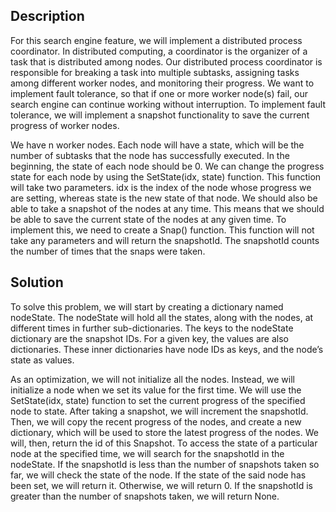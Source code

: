 ## Description

For this search engine feature, we will implement a distributed process coordinator. In distributed computing, a coordinator is the organizer of a task that is distributed among nodes. Our distributed process coordinator is responsible for breaking a task into multiple subtasks, assigning tasks among different worker nodes, and monitoring their progress. We want to implement fault tolerance, so that if one or more worker node(s) fail, our search engine can continue working without interruption. To implement fault tolerance, we will implement a snapshot functionality to save the current progress of worker nodes.

We have n worker nodes. Each node will have a state, which will be the number of subtasks that the node has successfully executed. In the beginning, the state of each node should be 0. We can change the progress state for each node by using the SetState(idx, state) function. This function will take two parameters. idx is the index of the node whose progress we are setting, whereas state is the new state of that node. We should also be able to take a snapshot of the nodes at any time. This means that we should be able to save the current state of the nodes at any given time. To implement this, we need to create a Snap() function. This function will not take any parameters and will return the snapshotId. The snapshotId counts the number of times that the snaps were taken.

## Solution

To solve this problem, we will start by creating a dictionary named nodeState. The nodeState will hold all the states, along with the nodes, at different times in further sub-dictionaries. The keys to the nodeState dictionary are the snapshot IDs. For a given key, the values are also dictionaries. These inner dictionaries have node IDs as keys, and the node’s state as values.

As an optimization, we will not initialize all the nodes. Instead, we will initialize a node when we set its value for the first time. We will use the SetState(idx, state) function to set the current progress of the specified node to state. After taking a snapshot, we will increment the snapshotId. Then, we will copy the recent progress of the nodes, and create a new dictionary, which will be used to store the latest progress of the nodes. We will, then, return the id of this Snapshot. To access the state of a particular node at the specified time, we will search for the snapshotId in the nodeState. If the snapshotId is less than the number of snapshots taken so far, we will check the state of the node. If the state of the said node has been set, we will return it. Otherwise, we will return 0. If the snapshotId is greater than the number of snapshots taken, we will return None.














